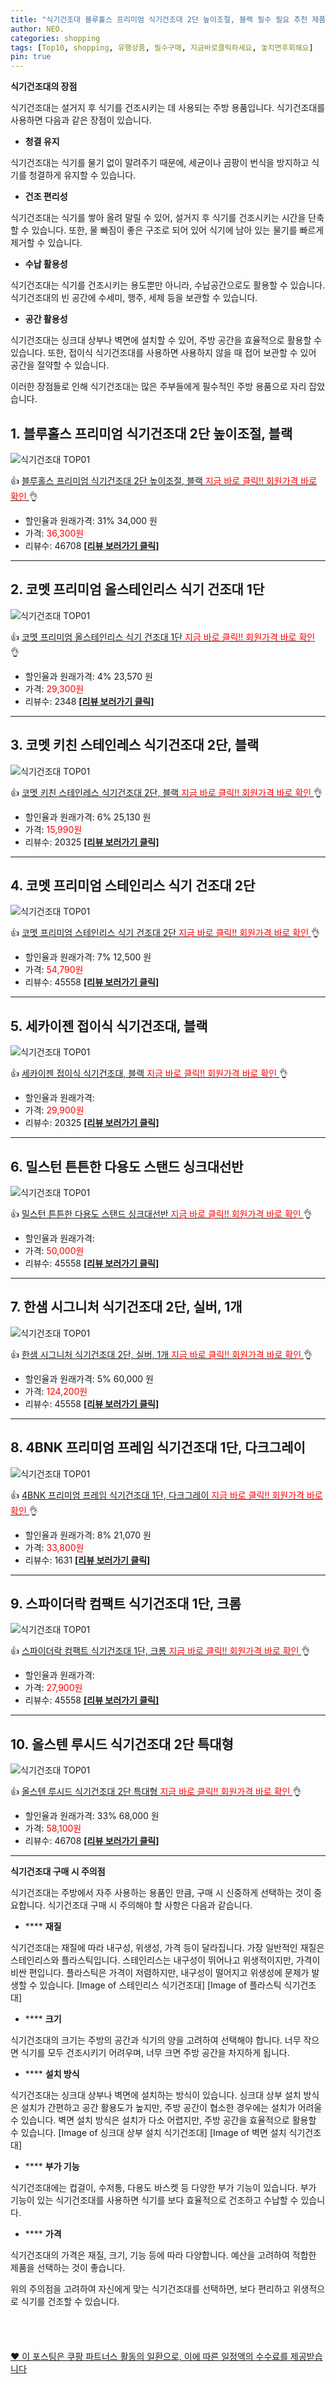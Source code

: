 ```yaml
---
title: "식기건조대 블루홀스 프리미엄 식기건조대 2단 높이조절, 블랙 필수 필요 추천 제품 비교 최저 가격 비교 장점 구매가이드"
author: NEO.
categories: shopping
tags: [Top10, shopping, 유행상품, 필수구매, 지금바로클릭하세요, 놓치면후회해요]
pin: true
---
```

**식기건조대의 장점**

식기건조대는 설거지 후 식기를 건조시키는 데 사용되는 주방 용품입니다. 식기건조대를 사용하면 다음과 같은 장점이 있습니다.

* **청결 유지**

식기건조대는 식기를 물기 없이 말려주기 때문에, 세균이나 곰팡이 번식을 방지하고 식기를 청결하게 유지할 수 있습니다.

* **건조 편리성**

식기건조대는 식기를 쌓아 올려 말릴 수 있어, 설거지 후 식기를 건조시키는 시간을 단축할 수 있습니다. 또한, 물 빠짐이 좋은 구조로 되어 있어 식기에 남아 있는 물기를 빠르게 제거할 수 있습니다.

* **수납 활용성**

식기건조대는 식기를 건조시키는 용도뿐만 아니라, 수납공간으로도 활용할 수 있습니다. 식기건조대의 빈 공간에 수세미, 행주, 세제 등을 보관할 수 있습니다.

* **공간 활용성**

식기건조대는 싱크대 상부나 벽면에 설치할 수 있어, 주방 공간을 효율적으로 활용할 수 있습니다. 또한, 접이식 식기건조대를 사용하면 사용하지 않을 때 접어 보관할 수 있어 공간을 절약할 수 있습니다.

이러한 장점들로 인해 식기건조대는 많은 주부들에게 필수적인 주방 용품으로 자리 잡았습니다.

   

## 1. 블루홀스 프리미엄 식기건조대 2단 높이조절, 블랙

![식기건조대 TOP01](https://thumbnail9.coupangcdn.com/thumbnails/remote/490x490ex/image/vendor_inventory/e3b5/daeef80adb43f4c311ec0843f1e44a288fc1e58fdf5a93c4577890a8b36f.jpg)


👍 [블루홀스 프리미엄 식기건조대 2단 높이조절, 블랙 <font color=red> 지금 바로 클릭!! 회원가격 바로 확인 </font> ](https://link.coupang.com/re/AFFSDP?lptag=AF3617701&subid=GithubCoopas&pageKey=7463440431&traceid=V0-153&itemId=19458858843&vendorItemId=86916972313) 👌 


- 할인율과 원래가격: 31%  34,000   원
- 가격: <span style='color:red'>36,300원</span>
- 리뷰수: 46708  [**[리뷰 보러가기 클릭]**](https://link.coupang.com/re/AFFSDP?lptag=AF3617701&subid=GithubCoopas&pageKey=7463440431&traceid=V0-153&itemId=19458858843&vendorItemId=86916972313)

---


   

## 2. 코멧 프리미엄 올스테인리스 식기 건조대 1단

![식기건조대 TOP01](https://thumbnail6.coupangcdn.com/thumbnails/remote/490x490ex/image/retail/images/55756561515020-9e022281-42f3-4d69-b0ab-875323b8a124.jpg)


👍 [코멧 프리미엄 올스테인리스 식기 건조대 1단 <font color=red> 지금 바로 클릭!! 회원가격 바로 확인 </font> ](https://link.coupang.com/re/AFFSDP?lptag=AF3617701&subid=GithubCoopas&pageKey=5063388101&traceid=V0-153&itemId=6840260479&vendorItemId=74132956832) 👌 


- 할인율과 원래가격: 4%  23,570   원
- 가격: <span style='color:red'>29,300원</span>
- 리뷰수: 2348  [**[리뷰 보러가기 클릭]**](https://link.coupang.com/re/AFFSDP?lptag=AF3617701&subid=GithubCoopas&pageKey=5063388101&traceid=V0-153&itemId=6840260479&vendorItemId=74132956832)

---


   

## 3. 코멧 키친 스테인레스 식기건조대 2단, 블랙

![식기건조대 TOP01](https://thumbnail10.coupangcdn.com/thumbnails/remote/490x490ex/image/retail/images/32709664788926-ffd28452-27a2-478a-81fa-0e1f26d03c04.jpg)


👍 [코멧 키친 스테인레스 식기건조대 2단, 블랙 <font color=red> 지금 바로 클릭!! 회원가격 바로 확인 </font> ](https://link.coupang.com/re/AFFSDP?lptag=AF3617701&subid=GithubCoopas&pageKey=1689758732&traceid=V0-153&itemId=2877651310&vendorItemId=70866797954) 👌 


- 할인율과 원래가격: 6%  25,130   원
- 가격: <span style='color:red'>15,990원</span>
- 리뷰수: 20325  [**[리뷰 보러가기 클릭]**](https://link.coupang.com/re/AFFSDP?lptag=AF3617701&subid=GithubCoopas&pageKey=1689758732&traceid=V0-153&itemId=2877651310&vendorItemId=70866797954)

---


   

## 4. 코멧 프리미엄 스테인리스 식기 건조대 2단

![식기건조대 TOP01](https://thumbnail10.coupangcdn.com/thumbnails/remote/490x490ex/image/retail/images/5025716228899719-80150356-16f7-47d8-a792-78e0c05a6462.jpg)


👍 [코멧 프리미엄 스테인리스 식기 건조대 2단 <font color=red> 지금 바로 클릭!! 회원가격 바로 확인 </font> ](https://link.coupang.com/re/AFFSDP?lptag=AF3617701&subid=GithubCoopas&pageKey=6905657970&traceid=V0-153&itemId=16623410922&vendorItemId=83807963358) 👌 


- 할인율과 원래가격: 7%  12,500   원
- 가격: <span style='color:red'>54,790원</span>
- 리뷰수: 45558  [**[리뷰 보러가기 클릭]**](https://link.coupang.com/re/AFFSDP?lptag=AF3617701&subid=GithubCoopas&pageKey=6905657970&traceid=V0-153&itemId=16623410922&vendorItemId=83807963358)

---


   

## 5. 세카이젠 접이식 식기건조대, 블랙

![식기건조대 TOP01](https://thumbnail10.coupangcdn.com/thumbnails/remote/490x490ex/image/vendor_inventory/2176/1a1604bb41243c6f7041efd2006dffe52d04b339917795ad8c43b5d180ae.jpg)


👍 [세카이젠 접이식 식기건조대, 블랙 <font color=red> 지금 바로 클릭!! 회원가격 바로 확인 </font> ](https://link.coupang.com/re/AFFSDP?lptag=AF3617701&subid=GithubCoopas&pageKey=7534213369&traceid=V0-153&itemId=19790231549&vendorItemId=86892883571) 👌 


- 할인율과 원래가격: 
- 가격: <span style='color:red'>29,900원</span>
- 리뷰수: 20325  [**[리뷰 보러가기 클릭]**](https://link.coupang.com/re/AFFSDP?lptag=AF3617701&subid=GithubCoopas&pageKey=7534213369&traceid=V0-153&itemId=19790231549&vendorItemId=86892883571)

---


   

## 6. 밀스턴 튼튼한 다용도 스탠드 싱크대선반

![식기건조대 TOP01](https://thumbnail10.coupangcdn.com/thumbnails/remote/490x490ex/image/vendor_inventory/814f/eef81efdd19de48f39c9575e8c185a2782895b5711e28e4684480a591bff.jpg)


👍 [밀스턴 튼튼한 다용도 스탠드 싱크대선반 <font color=red> 지금 바로 클릭!! 회원가격 바로 확인 </font> ](https://link.coupang.com/re/AFFSDP?lptag=AF3617701&subid=GithubCoopas&pageKey=7200992038&traceid=V0-153&itemId=18202231447&vendorItemId=86704871597) 👌 


- 할인율과 원래가격: 
- 가격: <span style='color:red'>50,000원</span>
- 리뷰수: 45558  [**[리뷰 보러가기 클릭]**](https://link.coupang.com/re/AFFSDP?lptag=AF3617701&subid=GithubCoopas&pageKey=7200992038&traceid=V0-153&itemId=18202231447&vendorItemId=86704871597)

---


   

## 7. 한샘 시그니처 식기건조대 2단, 실버, 1개

![식기건조대 TOP01](https://thumbnail9.coupangcdn.com/thumbnails/remote/490x490ex/image/retail/images/2018/10/01/16/7/d100fc2a-f5c4-445b-bfeb-1530b6a92e9d.jpg)


👍 [한샘 시그니처 식기건조대 2단, 실버, 1개 <font color=red> 지금 바로 클릭!! 회원가격 바로 확인 </font> ](https://link.coupang.com/re/AFFSDP?lptag=AF3617701&subid=GithubCoopas&pageKey=140047672&traceid=V0-153&itemId=408288747&vendorItemId=3999391539) 👌 


- 할인율과 원래가격: 5%  60,000   원
- 가격: <span style='color:red'>124,200원</span>
- 리뷰수: 45558  [**[리뷰 보러가기 클릭]**](https://link.coupang.com/re/AFFSDP?lptag=AF3617701&subid=GithubCoopas&pageKey=140047672&traceid=V0-153&itemId=408288747&vendorItemId=3999391539)

---


   

## 8. 4BNK 프리미엄 프레임 식기건조대 1단, 다크그레이

![식기건조대 TOP01](https://thumbnail8.coupangcdn.com/thumbnails/remote/490x490ex/image/product/image/vendoritem/2018/10/24/3000211990/5fd09f53-d103-4fbe-ac25-48ce7d03777b.jpg)


👍 [4BNK 프리미엄 프레임 식기건조대 1단, 다크그레이 <font color=red> 지금 바로 클릭!! 회원가격 바로 확인 </font> ](https://link.coupang.com/re/AFFSDP?lptag=AF3617701&subid=GithubCoopas&pageKey=165461&traceid=V0-153&itemId=305786&vendorItemId=3000211990) 👌 


- 할인율과 원래가격: 8%  21,070   원
- 가격: <span style='color:red'>33,800원</span>
- 리뷰수: 1631  [**[리뷰 보러가기 클릭]**](https://link.coupang.com/re/AFFSDP?lptag=AF3617701&subid=GithubCoopas&pageKey=165461&traceid=V0-153&itemId=305786&vendorItemId=3000211990)

---


   

## 9. 스파이더락 컴팩트 식기건조대 1단, 크롬

![식기건조대 TOP01](https://thumbnail8.coupangcdn.com/thumbnails/remote/490x490ex/image/retail/images/2019/03/04/20/9/376f5013-2943-42b4-afb0-d36e55e9de6e.jpg)


👍 [스파이더락 컴팩트 식기건조대 1단, 크롬 <font color=red> 지금 바로 클릭!! 회원가격 바로 확인 </font> ](https://link.coupang.com/re/AFFSDP?lptag=AF3617701&subid=GithubCoopas&pageKey=194078819&traceid=V0-153&itemId=556219065&vendorItemId=4461547762) 👌 


- 할인율과 원래가격: 
- 가격: <span style='color:red'>27,900원</span>
- 리뷰수: 45558  [**[리뷰 보러가기 클릭]**](https://link.coupang.com/re/AFFSDP?lptag=AF3617701&subid=GithubCoopas&pageKey=194078819&traceid=V0-153&itemId=556219065&vendorItemId=4461547762)

---


   

## 10. 올스텐 루시드 식기건조대 2단 특대형

![식기건조대 TOP01](https://thumbnail7.coupangcdn.com/thumbnails/remote/490x490ex/image/vendor_inventory/63c7/515190b2d2168cd83c72018cfe9b975e0b16836a47c4ed0292d058ae8009.jpg)


👍 [올스텐 루시드 식기건조대 2단 특대형 <font color=red> 지금 바로 클릭!! 회원가격 바로 확인 </font> ](https://link.coupang.com/re/AFFSDP?lptag=AF3617701&subid=GithubCoopas&pageKey=167432302&traceid=V0-153&itemId=479431585&vendorItemId=86805181933) 👌 


- 할인율과 원래가격: 33%  68,000   원
- 가격: <span style='color:red'>58,100원</span>
- 리뷰수: 46708  [**[리뷰 보러가기 클릭]**](https://link.coupang.com/re/AFFSDP?lptag=AF3617701&subid=GithubCoopas&pageKey=167432302&traceid=V0-153&itemId=479431585&vendorItemId=86805181933)

---
**식기건조대 구매 시 주의점**

식기건조대는 주방에서 자주 사용하는 용품인 만큼, 구매 시 신중하게 선택하는 것이 중요합니다. 식기건조대 구매 시 주의해야 할 사항은 다음과 같습니다.

* **** **재질**

식기건조대는 재질에 따라 내구성, 위생성, 가격 등이 달라집니다. 가장 일반적인 재질은 스테인리스와 플라스틱입니다. 스테인리스는 내구성이 뛰어나고 위생적이지만, 가격이 비싼 편입니다. 플라스틱은 가격이 저렴하지만, 내구성이 떨어지고 위생성에 문제가 발생할 수 있습니다.
[Image of 스테인리스 식기건조대]
[Image of 플라스틱 식기건조대]

* **** **크기**

식기건조대의 크기는 주방의 공간과 식기의 양을 고려하여 선택해야 합니다. 너무 작으면 식기를 모두 건조시키기 어려우며, 너무 크면 주방 공간을 차지하게 됩니다.

* **** **설치 방식**

식기건조대는 싱크대 상부나 벽면에 설치하는 방식이 있습니다. 싱크대 상부 설치 방식은 설치가 간편하고 공간 활용도가 높지만, 주방 공간이 협소한 경우에는 설치가 어려울 수 있습니다. 벽면 설치 방식은 설치가 다소 어렵지만, 주방 공간을 효율적으로 활용할 수 있습니다.
[Image of 싱크대 상부 설치 식기건조대]
[Image of 벽면 설치 식기건조대]

* **** **부가 기능**

식기건조대에는 컵걸이, 수저통, 다용도 바스켓 등 다양한 부가 기능이 있습니다. 부가 기능이 있는 식기건조대를 사용하면 식기를 보다 효율적으로 건조하고 수납할 수 있습니다.

* **** **가격**

식기건조대의 가격은 재질, 크기, 기능 등에 따라 다양합니다. 예산을 고려하여 적합한 제품을 선택하는 것이 좋습니다.

위의 주의점을 고려하여 자신에게 맞는 식기건조대를 선택하면, 보다 편리하고 위생적으로 식기를 건조할 수 있습니다.<br><br><br><br><br> [ ❤  이 포스팅은 쿠팡 파트너스 활동의 일환으로, 이에 따른 일정액의 수수료를 제공받습니다](https://link.coupang.com/a/bcEFyh)